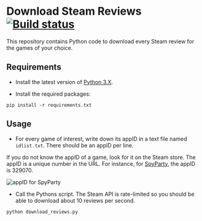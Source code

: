 # Download Steam Reviews [![Build status][Build image]][Build]

  [Build]: https://travis-ci.org/woctezuma/download-steam-reviews
  [Build image]: https://travis-ci.org/woctezuma/download-steam-reviews.svg?branch=master

This repository contains Python code to download every Steam review for the games of your choice.

## Requirements

- Install the latest version of [Python 3.X](https://www.python.org/downloads/).

- Install the required packages:

`pip install -r requirements.txt`

## Usage

- For every game of interest, write down its appID in a text file named `idlist.txt`. There should be an appID per line.

If you do not know the appID of a game, look for it on the Steam store. The appID is a unique number in the URL.
For instance, for [SpyParty](https://store.steampowered.com/app/329070/SpyParty/), the appID is 329070.

![appID for SpyParty](https://i.imgur.com/LNlyUFW.png)

- Call the Pythons script. The Steam API is rate-limited so you should be able to download about 10 reviews per second.

`python download_reviews.py`

